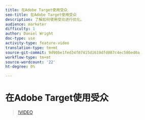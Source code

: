 ```yaml
---
title: 在Adobe Target使用受众
seo-title: 在Adobe Target使用受众
description: 了解如何使用受众进行优化。
audience: marketer
difficulty: 1
author: Daniel Wright
doc-type: use
activity-type: feature-video
translation-type: tm+mt
source-git-commit: 9d90be1fed34f07415d1619dfd007c4ec586ed0a
workflow-type: tm+mt
source-wordcount: '22'
ht-degree: 0%

---
```



# 在Adobe Target使用受众

>[!VIDEO](https://video.tv.adobe.com/v/17398/?quality=12)